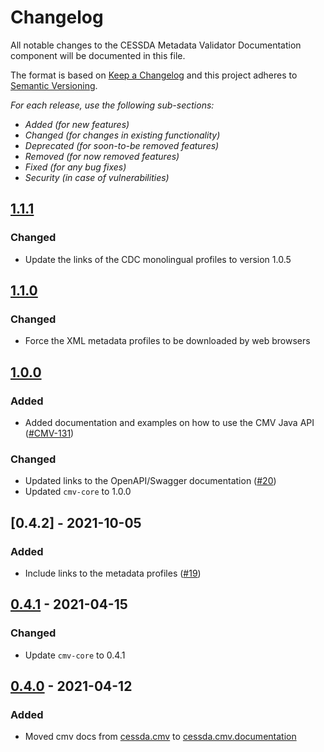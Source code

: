 # Changelog

All notable changes to the CESSDA Metadata Validator Documentation component will be documented in this file.

The format is based on [Keep a Changelog](http://keepachangelog.com/en/1.0.0/)
and this project adheres to [Semantic Versioning](http://semver.org/spec/v2.0.0.html).

*For each release, use the following sub-sections:*

- *Added (for new features)*
- *Changed (for changes in existing functionality)*
- *Deprecated (for soon-to-be removed features)*
- *Removed (for now removed features)*
- *Fixed (for any bug fixes)*
- *Security (in case of vulnerabilities)*

## [1.1.1]

### Changed

- Update the links of the CDC monolingual profiles to version 1.0.5

## [1.1.0]

### Changed

- Force the XML metadata profiles to be downloaded by web browsers

## [1.0.0]

### Added

- Added documentation and examples on how to use the CMV Java API ([#CMV-131](https://github.com/cessda/cessda.cmv/issues/131))

### Changed

- Updated links to the OpenAPI/Swagger documentation ([#20](https://github.com/cessda/cessda.cmv.documentation/issues/20))
- Updated `cmv-core` to 1.0.0

## [0.4.2] - 2021-10-05

### Added

- Include links to the metadata profiles ([#19](https://github.com/cessda/cessda.cmv.documentation/issues/19))

## [0.4.1] - 2021-04-15

### Changed

- Update `cmv-core` to 0.4.1

## [0.4.0] - 2021-04-12

### Added

- Moved cmv docs from [cessda.cmv](https://github.com/cessda/cessda.cmv)
  to [cessda.cmv.documentation](https://github.com/cessda/cessda.cmv.documentation)

[1.1.1]: https://github.com/cessda/cessda.cmv.documentation/releases/tag/1.1.1
[1.1.0]: https://github.com/cessda/cessda.cmv.documentation/releases/tag/1.1.0
[1.0.0]: https://github.com/cessda/cessda.cmv.documentation/releases/tag/v1.0.0
[0.4.1]: https://github.com/cessda/cessda.cmv.documentation/releases/tag/v0.4.1
[0.4.0]: https://github.com/cessda/cessda.cmv.documentation/releases/tag/v0.4.0

